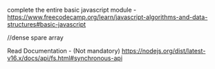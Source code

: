 complete the entire basic javascript module -
https://www.freecodecamp.org/learn/javascript-algorithms-and-data-structures#basic-javascript

//dense spare array

Read Documentation - (Not mandatory)
https://nodejs.org/dist/latest-v16.x/docs/api/fs.html#synchronous-api